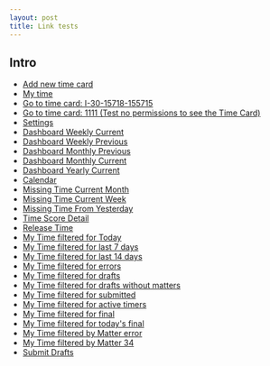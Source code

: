 ```yaml
---
layout: post
title: Link tests
---
```


## Intro

- <a href="https://itimekeep.app.link/addtime">Add new time card</a>
- <a href="https://itimekeep.app.link/mytime">My time</a>
- <a href="https://itimekeep.app.link/timecard?id=I-30-15718-155715">Go to time card: I-30-15718-155715</a>
- <a href="https://itimekeep.app.link/timecard?id=1111">Go to time card: 1111 (Test no permissions to see the Time Card)</a>
- <a href="https://itimekeep.app.link/settings">Settings</a>
- <a href="https://itimekeep.app.link/dashboard?periodmode=weekly&period=current">Dashboard Weekly Current</a>
- <a href="https://itimekeep.app.link/dashboard?periodmode=weekly&period=previous">Dashboard Weekly Previous</a>
- <a href="https://itimekeep.app.link/dashboard?periodmode=monthly&period=previous">Dashboard Monthly Previous</a>
- <a href="https://itimekeep.app.link/dashboard?periodmode=monthly&period=current">Dashboard Monthly Current</a>
- <a href="https://itimekeep.app.link/dashboard?periodmode=yearly&period=current">Dashboard Yearly Current</a>
- <a href="https://itimekeep.app.link/calendar">Calendar</a>
- <a href="https://itimekeep.app.link/missingtime?period=month">Missing Time Current Month</a>
- <a href="https://itimekeep.app.link/missingtime?period=week">Missing Time Current Week</a>
- <a href="https://itimekeep.app.link/missingtime?period=yesterday">Missing Time From Yesterday</a>
- <a href="https://itimekeep.app.link/score">Time Score Detail</a>
- <a href="https://itimekeep.app.link/releasetime">Release Time</a>
- <a href="https://itimekeep.app.link/mytime?period=today">My Time filtered for Today</a>
- <a href="https://itimekeep.app.link/mytime?period=last7">My Time filtered for last 7 days</a>
- <a href="https://itimekeep.app.link/mytime?period=last14">My Time filtered for last 14 days</a>
- <a href="https://itimekeep.app.link/mytime?status=errors">My Time filtered for errors</a>
- <a href="https://itimekeep.app.link/mytime?status=drafts">My Time filtered for drafts</a>
- <a href="https://itimekeep.app.link/mytime?status=drafts_without_matter">My Time filtered for drafts without matters</a>
- <a href="https://itimekeep.app.link/mytime?status=submitted">My Time filtered for submitted</a>
- <a href="https://itimekeep.app.link/mytime?status=timers">My Time filtered for active timers</a>
- <a href="https://itimekeep.app.link/mytime?status=final">My Time filtered for final</a>
- <a href="https://itimekeep.app.link/mytime?status=final&period=today">My Time filtered for today's final</a>
- <a href="https://itimekeep.app.link/mytime?matter=1000">My Time filtered by Matter error</a>
- <a href="https://itimekeep.app.link/mytime?matter=34">My Time filtered by Matter 34</a>
- <a href="https://itimekeep.app.link/submit-drafts">Submit Drafts</a>